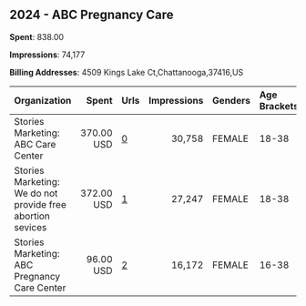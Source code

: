 ## 2024 - ABC Pregnancy Care 
**Spent**: 838.00

**Impressions**: 74,177

**Billing Addresses**: 4509 Kings Lake Ct,Chattanooga,37416,US

|Organization|Spent|Urls|Impressions|Genders|Age Brackets|Country Codes|
|:---|---:|:---|---:|:---|:---|:---|
|Stories Marketing: ABC Care Center|370.00 USD|[0](https://www.snap.com/political-ads/asset/80ed76349b892373935bc084cef32c7811405882ca00e1b305e3f6588b56fbbb?mediaType=mp4)|30,758|FEMALE|18-38|united states|
|Stories Marketing: We do not provide free abortion sevices|372.00 USD|[1](https://www.snap.com/political-ads/asset/3b556dd1fc0675707e1e4db8361457c23dfec3ca7be0fce8a3a9251d3b439e90?mediaType=mp4)|27,247|FEMALE|18-38|united states|
|Stories Marketing: ABC Pregnancy Care Center|96.00 USD|[2](https://www.snap.com/political-ads/asset/fc39f32e0731ad93c65a2c3ca95a34707114d365075dcd97583bc81effa8ed1f?mediaType=mp4)|16,172|FEMALE|16-38|united states|
